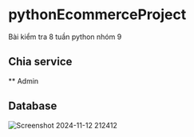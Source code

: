 # pythonEcommerceProject
Bài kiểm tra 8 tuần python nhóm 9

## Chia service
** Admin

## Database

![Screenshot 2024-11-12 212412](https://github.com/user-attachments/assets/9922cbb4-25b3-4091-8873-4372b747e759)
